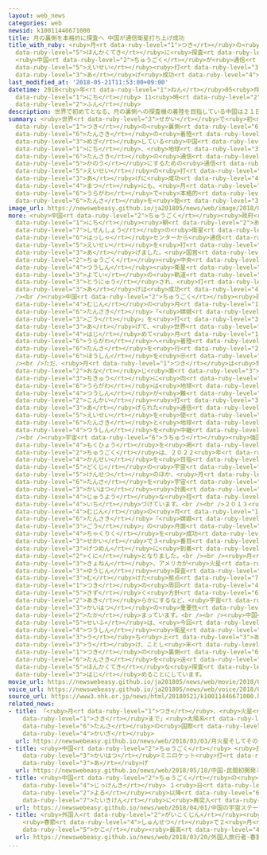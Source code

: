 ```yaml
---
layout: web_news
categories: web
newsid: k10011446671000
title: 月の裏側を本格的に探査へ 中国が通信衛星打ち上げ成功
title_with_ruby: <ruby>月<rt data-ruby-level="1">つき</rt></ruby>の<ruby>裏側<rt data-ruby-level="6">うらがわ</rt></ruby>を<ruby>本格的<rt
  data-ruby-level="5">ほんかくてき</rt></ruby>に<ruby>探査<rt data-ruby-level="6">たんさ</rt></ruby>へ
  <ruby>中国<rt data-ruby-level="2">ちゅうごく</rt></ruby>が<ruby>通信<rt data-ruby-level="4">つうしん</rt></ruby><ruby>衛星<rt
  data-ruby-level="5">えいせい</rt></ruby><ruby>打<rt data-ruby-level="3">う</rt></ruby>ち<ruby>上<rt
  data-ruby-level="3">あ</rt></ruby>げ<ruby>成功<rt data-ruby-level="4">せいこう</rt></ruby>
last_modified_at: '2018-05-21T11:53:00+09:00'
datetime: 2018<ruby>年<rt data-ruby-level="1">ねん</rt></ruby>05<ruby>月<rt data-ruby-level="1">がつ</rt></ruby>21<ruby>日<rt
  data-ruby-level="1">にち</rt></ruby> 11<ruby>時<rt data-ruby-level="2">じ</rt></ruby>53<ruby>分<rt
  data-ruby-level="2">ふん</rt></ruby>
description: 世界で初めてとなる、月の裏側への探査機の着陸を目指している中国は２１日、地球と探査機の通信を可能にするための通信衛星の打ち上げに成功しました。ことし末にも、月の裏側で本格的な探査を始めることにしています。
summary: <ruby>世界<rt data-ruby-level="3">せかい</rt></ruby>で<ruby>初<rt data-ruby-level="4">はじ</rt></ruby>めてとなる、<ruby>月<rt
  data-ruby-level="1">つき</rt></ruby>の<ruby>裏側<rt data-ruby-level="6">うらがわ</rt></ruby>への<ruby>探査機<rt
  data-ruby-level="6">たんさき</rt></ruby>の<ruby>着陸<rt data-ruby-level="4">ちゃくりく</rt></ruby>を<ruby>目指<rt
  data-ruby-level="3">めざ</rt></ruby>している<ruby>中国<rt data-ruby-level="2">ちゅうごく</rt></ruby>は２１<ruby>日<rt
  data-ruby-level="1">にち</rt></ruby>、<ruby>地球<rt data-ruby-level="3">ちきゅう</rt></ruby>と<ruby>探査機<rt
  data-ruby-level="6">たんさき</rt></ruby>の<ruby>通信<rt data-ruby-level="4">つうしん</rt></ruby>を<ruby>可能<rt
  data-ruby-level="5">かのう</rt></ruby>にするための<ruby>通信<rt data-ruby-level="4">つうしん</rt></ruby><ruby>衛星<rt
  data-ruby-level="5">えいせい</rt></ruby>の<ruby>打<rt data-ruby-level="3">う</rt></ruby>ち<ruby>上<rt
  data-ruby-level="3">あ</rt></ruby>げに<ruby>成功<rt data-ruby-level="4">せいこう</rt></ruby>しました。ことし<ruby>末<rt
  data-ruby-level="4">まつ</rt></ruby>にも、<ruby>月<rt data-ruby-level="1">つき</rt></ruby>の<ruby>裏側<rt
  data-ruby-level="6">うらがわ</rt></ruby>で<ruby>本格的<rt data-ruby-level="5">ほんかくてき</rt></ruby>な<ruby>探査<rt
  data-ruby-level="6">たんさ</rt></ruby>を<ruby>始<rt data-ruby-level="3">はじ</rt></ruby>めることにしています。
image_url: https://newswebeasy.github.io/ja201805/news/web/image/2018/05/21/K10011446671_1805211217_1805211223_01_03.jpg
more: <ruby>中国<rt data-ruby-level="2">ちゅうごく</rt></ruby><ruby>政府<rt data-ruby-level="5">せいふ</rt></ruby>は２１<ruby>日<rt
  data-ruby-level="1">にち</rt></ruby><ruby>朝<rt data-ruby-level="2">あさ</rt></ruby>、<ruby>四川省<rt
  data-ruby-level="7">しせんしょう</rt></ruby>の<ruby>衛星<rt data-ruby-level="5">えいせい</rt></ruby><ruby>発射<rt
  data-ruby-level="6">はっしゃ</rt></ruby>センターから<ruby>通信<rt data-ruby-level="4">つうしん</rt></ruby><ruby>衛星<rt
  data-ruby-level="5">えいせい</rt></ruby>を<ruby>打<rt data-ruby-level="3">う</rt></ruby>ち<ruby>上<rt
  data-ruby-level="3">あ</rt></ruby>げました。<ruby>国営<rt data-ruby-level="5">こくえい</rt></ruby>の<ruby>中国<rt
  data-ruby-level="2">ちゅうごく</rt></ruby><ruby>中央<rt data-ruby-level="3">ちゅうおう</rt></ruby>テレビによりますと、<ruby>通信<rt
  data-ruby-level="4">つうしん</rt></ruby><ruby>衛星<rt data-ruby-level="5">えいせい</rt></ruby>は<ruby>予定<rt
  data-ruby-level="3">よてい</rt></ruby>の<ruby>軌道<rt data-ruby-level="7">きどう</rt></ruby>に<ruby>投入<rt
  data-ruby-level="3">とうにゅう</rt></ruby>され、<ruby>打<rt data-ruby-level="3">う</rt></ruby>ち<ruby>上<rt
  data-ruby-level="3">あ</rt></ruby>げは<ruby>成功<rt data-ruby-level="4">せいこう</rt></ruby>したということです。<br
  /><br /><ruby>中国<rt data-ruby-level="2">ちゅうごく</rt></ruby><ruby>政府<rt data-ruby-level="5">せいふ</rt></ruby>は、<ruby>無人<rt
  data-ruby-level="4">むじん</rt></ruby>の<ruby>月<rt data-ruby-level="1">つき</rt></ruby><ruby>探査機<rt
  data-ruby-level="6">たんさき</rt></ruby>「<ruby>嫦娥<rt data-ruby-level="8">じょうが</rt></ruby>（じょうが）４<ruby>号<rt
  data-ruby-level="3">ごう</rt></ruby>」を<ruby>打<rt data-ruby-level="3">う</rt></ruby>ち<ruby>上<rt
  data-ruby-level="3">あ</rt></ruby>げて、<ruby>世界<rt data-ruby-level="3">せかい</rt></ruby>で<ruby>初<rt
  data-ruby-level="4">はじ</rt></ruby>めて<ruby>月<rt data-ruby-level="1">つき</rt></ruby>の<ruby>裏側<rt
  data-ruby-level="6">うらがわ</rt></ruby>へ<ruby>着陸<rt data-ruby-level="4">ちゃくりく</rt></ruby>させて、<ruby>探査<rt
  data-ruby-level="6">たんさ</rt></ruby>を<ruby>行<rt data-ruby-level="2">おこな</rt></ruby>う<ruby>方針<rt
  data-ruby-level="6">ほうしん</rt></ruby>を<ruby>示<rt data-ruby-level="5">しめ</rt></ruby>しています。<br
  /><br />ただ、<ruby>月<rt data-ruby-level="1">つき</rt></ruby>は<ruby>常<rt data-ruby-level="5">つね</rt></ruby>に<ruby>同<rt
  data-ruby-level="2">おな</rt></ruby>じ<ruby>面<rt data-ruby-level="3">めん</rt></ruby>を<ruby>地球<rt
  data-ruby-level="3">ちきゅう</rt></ruby>に<ruby>向<rt data-ruby-level="3">む</rt></ruby>けていて、<ruby>裏側<rt
  data-ruby-level="6">うらがわ</rt></ruby>は<ruby>地球<rt data-ruby-level="3">ちきゅう</rt></ruby>との<ruby>通信<rt
  data-ruby-level="4">つうしん</rt></ruby>が<ruby>難<rt data-ruby-level="6">むずか</rt></ruby>しいため、<ruby>今回<rt
  data-ruby-level="2">こんかい</rt></ruby><ruby>打<rt data-ruby-level="3">う</rt></ruby>ち<ruby>上<rt
  data-ruby-level="3">あ</rt></ruby>げられた<ruby>通信<rt data-ruby-level="4">つうしん</rt></ruby><ruby>衛星<rt
  data-ruby-level="5">えいせい</rt></ruby>を<ruby>使<rt data-ruby-level="3">つか</rt></ruby>って、<ruby>探査機<rt
  data-ruby-level="6">たんさき</rt></ruby>と<ruby>地球<rt data-ruby-level="3">ちきゅう</rt></ruby>の<ruby>通信<rt
  data-ruby-level="4">つうしん</rt></ruby>を<ruby>中継<rt data-ruby-level="7">ちゅうけい</rt></ruby>することにしています。<br
  /><br /><ruby>宇宙<rt data-ruby-level="6">うちゅう</rt></ruby><ruby>強国<rt data-ruby-level="2">きょうこく</rt></ruby>という<ruby>目標<rt
  data-ruby-level="4">もくひょう</rt></ruby>を<ruby>掲<rt data-ruby-level="7">かか</rt></ruby>げる<ruby>中国<rt
  data-ruby-level="2">ちゅうごく</rt></ruby>は、２０２２<ruby>年<rt data-ruby-level="1">ねん</rt></ruby>ごろの<ruby>完成<rt
  data-ruby-level="4">かんせい</rt></ruby>を<ruby>目指<rt data-ruby-level="3">めざ</rt></ruby>す<ruby>独自<rt
  data-ruby-level="5">どくじ</rt></ruby>の<ruby>宇宙<rt data-ruby-level="6">うちゅう</rt></ruby>ステーションの<ruby>建設<rt
  data-ruby-level="5">けんせつ</rt></ruby>のほか、<ruby>月<rt data-ruby-level="1">つき</rt></ruby>の<ruby>探査<rt
  data-ruby-level="6">たんさ</rt></ruby>を<ruby>宇宙<rt data-ruby-level="6">うちゅう</rt></ruby><ruby>開発<rt
  data-ruby-level="3">かいはつ</rt></ruby><ruby>計画<rt data-ruby-level="2">けいかく</rt></ruby>の<ruby>重要<rt
  data-ruby-level="4">じゅうよう</rt></ruby>な<ruby>柱<rt data-ruby-level="3">はしら</rt></ruby>と<ruby>位置<rt
  data-ruby-level="4">いち</rt></ruby>づけています。<br /><br />２０１３<ruby>年<rt data-ruby-level="1">ねん</rt></ruby>には、<ruby>無人<rt
  data-ruby-level="4">むじん</rt></ruby>の<ruby>月<rt data-ruby-level="1">つき</rt></ruby><ruby>探査機<rt
  data-ruby-level="6">たんさき</rt></ruby>「<ruby>嫦娥<rt data-ruby-level="8">じょうが</rt></ruby>３<ruby>号<rt
  data-ruby-level="3">ごう</rt></ruby>」の<ruby>月面<rt data-ruby-level="3">げつめん</rt></ruby>への<ruby>着陸<rt
  data-ruby-level="4">ちゃくりく</rt></ruby>を<ruby>成功<rt data-ruby-level="4">せいこう</rt></ruby>させ、<ruby>世界<rt
  data-ruby-level="3">せかい</rt></ruby>で３<ruby>番目<rt data-ruby-level="2">ばんめ</rt></ruby>に<ruby>月面<rt
  data-ruby-level="3">げつめん</rt></ruby>に<ruby>到着<rt data-ruby-level="7">とうちゃく</rt></ruby>した<ruby>国<rt
  data-ruby-level="2">くに</rt></ruby>となりました。<br /><br /><ruby>月<rt data-ruby-level="1">つき</rt></ruby>をめぐっては、<ruby>去年<rt
  data-ruby-level="3">きょねん</rt></ruby>、アメリカが<ruby>火星<rt data-ruby-level="2">かせい</rt></ruby>などへの<ruby>有人<rt
  data-ruby-level="3">ゆうじん</rt></ruby><ruby>探査<rt data-ruby-level="6">たんさ</rt></ruby>に<ruby>向<rt
  data-ruby-level="3">む</rt></ruby>けた<ruby>拠点<rt data-ruby-level="7">きょてん</rt></ruby>を、<ruby>月<rt
  data-ruby-level="1">つき</rt></ruby>の<ruby>周回<rt data-ruby-level="4">しゅうかい</rt></ruby>に<ruby>築<rt
  data-ruby-level="5">きず</rt></ruby>く<ruby>方針<rt data-ruby-level="6">ほうしん</rt></ruby>を<ruby>明<rt
  data-ruby-level="2">あき</rt></ruby>らかにするなど、<ruby>宇宙<rt data-ruby-level="6">うちゅう</rt></ruby><ruby>開発<rt
  data-ruby-level="3">かいはつ</rt></ruby>の<ruby>重要性<rt data-ruby-level="5">じゅうようせい</rt></ruby>が<ruby>高<rt
  data-ruby-level="2">たか</rt></ruby>まっています。<br /><br /><ruby>中国<rt data-ruby-level="2">ちゅうごく</rt></ruby><ruby>政府<rt
  data-ruby-level="5">せいふ</rt></ruby>は、<ruby>今回<rt data-ruby-level="2">こんかい</rt></ruby>の<ruby>通信<rt
  data-ruby-level="4">つうしん</rt></ruby><ruby>衛星<rt data-ruby-level="5">えいせい</rt></ruby>の<ruby>打<rt
  data-ruby-level="3">う</rt></ruby>ち<ruby>上<rt data-ruby-level="3">あ</rt></ruby>げを<ruby>受<rt
  data-ruby-level="3">う</rt></ruby>け、ことし<ruby>末<rt data-ruby-level="4">まつ</rt></ruby>にも<ruby>月<rt
  data-ruby-level="1">つき</rt></ruby>の<ruby>裏側<rt data-ruby-level="6">うらがわ</rt></ruby>に<ruby>探査機<rt
  data-ruby-level="6">たんさき</rt></ruby>を<ruby>送<rt data-ruby-level="3">おく</rt></ruby>り<ruby>本格的<rt
  data-ruby-level="5">ほんかくてき</rt></ruby>な<ruby>探査<rt data-ruby-level="6">たんさ</rt></ruby>を<ruby>始<rt
  data-ruby-level="3">はじ</rt></ruby>めることにしています。
movie_url: https://newswebeasy.github.io/ja201805/news/web/movie/2018/05/21/k10011446671_201805211217_201805211223.mp4
voice_url: https://newswebeasy.github.io/ja201805/news/web/voice/2018/05/21/k10011446671_201805211217_201805211223.mp3
source_url: https://www3.nhk.or.jp/news/html/20180521/k10011446671000.html
related_news:
- title: 「<ruby>月<rt data-ruby-level="1">つき</rt></ruby>、<ruby>火星<rt data-ruby-level="2">かせい</rt></ruby>、そしてその<ruby>先<rt
    data-ruby-level="1">さき</rt></ruby>まで」<ruby>太陽系<rt data-ruby-level="6">たいようけい</rt></ruby><ruby>探査<rt
    data-ruby-level="6">たんさ</rt></ruby>の<ruby>国際<rt data-ruby-level="5">こくさい</rt></ruby><ruby>会議<rt
    data-ruby-level="4">かいぎ</rt></ruby>
  url: https://newswebeasy.github.io/news/web/2018/03/03/月火星そしてその先まで太陽系探査の国際会議
- title: <ruby>中国<rt data-ruby-level="2">ちゅうごく</rt></ruby> <ruby>民間初<rt data-ruby-level="4">みんかんはつ</rt></ruby><ruby>開発<rt
    data-ruby-level="3">かいはつ</rt></ruby>ミニロケット<ruby>打<rt data-ruby-level="3">う</rt></ruby>ち<ruby>上<rt
    data-ruby-level="3">あ</rt></ruby>げ
  url: https://newswebeasy.github.io/news/web/2018/05/18/中国-民間初開発ミニロケット打ち上げ
- title: <ruby>中国<rt data-ruby-level="2">ちゅうごく</rt></ruby>の<ruby>宇宙<rt data-ruby-level="6">うちゅう</rt></ruby>ステーション<ruby>実験機<rt
    data-ruby-level="4">じっけんき</rt></ruby> １<ruby>日<rt data-ruby-level="1">にち</rt></ruby><ruby>夜<rt
    data-ruby-level="2">よる</rt></ruby><ruby>以降<rt data-ruby-level="6">いこう</rt></ruby><ruby>大気圏<rt
    data-ruby-level="7">たいきけん</rt></ruby>に<ruby>再突入<rt data-ruby-level="7">さいとつにゅう</rt></ruby>へ
  url: https://newswebeasy.github.io/news/web/2018/04/01/中国の宇宙ステーション実験機-1日夜以降大気圏に再突入へ
- title: <ruby>外国人<rt data-ruby-level="2">がいこくじん</rt></ruby><ruby>旅行者<rt data-ruby-level="3">りょこうしゃ</rt></ruby>
    <ruby>春節<rt data-ruby-level="4">しゅんせつ</rt></ruby>で２<ruby>月<rt data-ruby-level="1">がつ</rt></ruby>としては<ruby>過去<rt
    data-ruby-level="5">かこ</rt></ruby><ruby>最高<rt data-ruby-level="4">さいこう</rt></ruby>に
  url: https://newswebeasy.github.io/news/web/2018/03/20/外国人旅行者-春節で2月としては過去最高に
...
```

